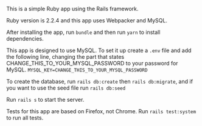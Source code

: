 This is a simple Ruby app using the Rails framework.

Ruby version is 2.2.4 and this app uses Webpacker and MySQL.

After installing the app, run `bundle` and then run `yarn` to install dependencies.

This app is designed to use MySQL. To set it up create a `.env` file and add the following line, changing the part that states CHANGE_THIS_TO_YOUR_MYSQL_PASSWORD to your password for MySQL. `MYSQL_KEY=CHANGE_THIS_TO_YOUR_MYSQL_PASSWORD`

To create the database, run `rails db:create` then `rails db:migrate`, and if you want to use the seed file run `rails db:seed`

Run `rails s` to start the server.

Tests for this app are based on Firefox, not Chrome. Run `rails test:system` to run all tests.
